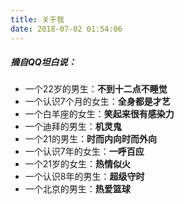 ```yaml
---
title: 关于我
date: 2018-07-02 01:54:06
---
```


##### 摘自QQ坦白说：

- 一个22岁的男生：**不到十二点不睡觉**
- 一个认识7个月的女生：**全身都是才艺**
- 一个白羊座的女生：**笑起来很有感染力**
- 一个迪拜的男生：**机灵鬼**
- 一个21的男生：**时而内向时而外向**
- 一个认识7年的女生：**一呼百应**
- 一个21岁的女生：**热情似火**
- 一个认识8年的男生：**超级守时**
- 一个北京的男生：**热爱篮球**
